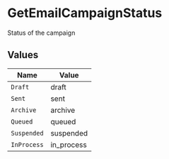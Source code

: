# GetEmailCampaignStatus

Status of the campaign


## Values

| Name        | Value       |
| ----------- | ----------- |
| `Draft`     | draft       |
| `Sent`      | sent        |
| `Archive`   | archive     |
| `Queued`    | queued      |
| `Suspended` | suspended   |
| `InProcess` | in_process  |